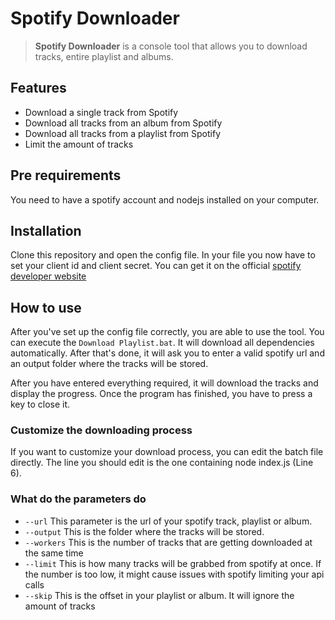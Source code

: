 # Spotify Downloader
> **Spotify Downloader** is a console tool that allows you to download tracks, entire playlist and albums.

## Features
- Download a single track from Spotify
- Download all tracks from an album from Spotify
- Download all tracks from a playlist from Spotify
- Limit the amount of tracks

## Pre requirements
You need to have a spotify account and nodejs installed on your computer.

## Installation
Clone this repository and open the config file. 
In your file you now have to set your client id and client secret.
You can get it on the official [spotify developer website](https://developer.spotify.com/documentation/general/guides/authorization/app-settings/)

## How to use
After you've set up the config file correctly, you are able to use the tool.
You can execute the `Download Playlist.bat`. It will download all dependencies automatically. After that's done, it will ask you to enter a 
valid spotify url and an output folder where the tracks will be stored.

After you have entered everything required, it will download the tracks and display the progress.
Once the program has finished, you have to press a key to close it.

### Customize the downloading process

If you want to customize your download process, you can edit the batch file directly.
The line you should edit is the one containing node index.js (Line 6).

### What do the parameters do

- `--url` This parameter is the url of your spotify track, playlist or album.
- `--output` This is the folder where the tracks will be stored.
- `--workers` This is the number of tracks that are getting downloaded at the same time
- `--limit` This is how many tracks will be grabbed from spotify at once. If the number is too low, it might cause issues with spotify limiting your api calls
- `--skip` This is the offset in your playlist or album. It will ignore the amount of tracks
